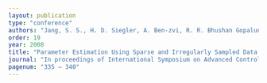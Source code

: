 ```yaml
---
layout: publication
type: "conference"
authors: "Jang, S. S., H. D. Siegler, A. Ben-zvi, R. R. Bhushan Gopaluni"
order: 19
year: 2008
title: "Parameter Estimation Using Sparse and Irregularly Sampled Data from Multiple Experiments"
journal: "In proceedings of International Symposium on Advanced Control of Industrial Processes (ADCONIP), Jasper, Canada"
pagenum: "335 – 340"
---
```


